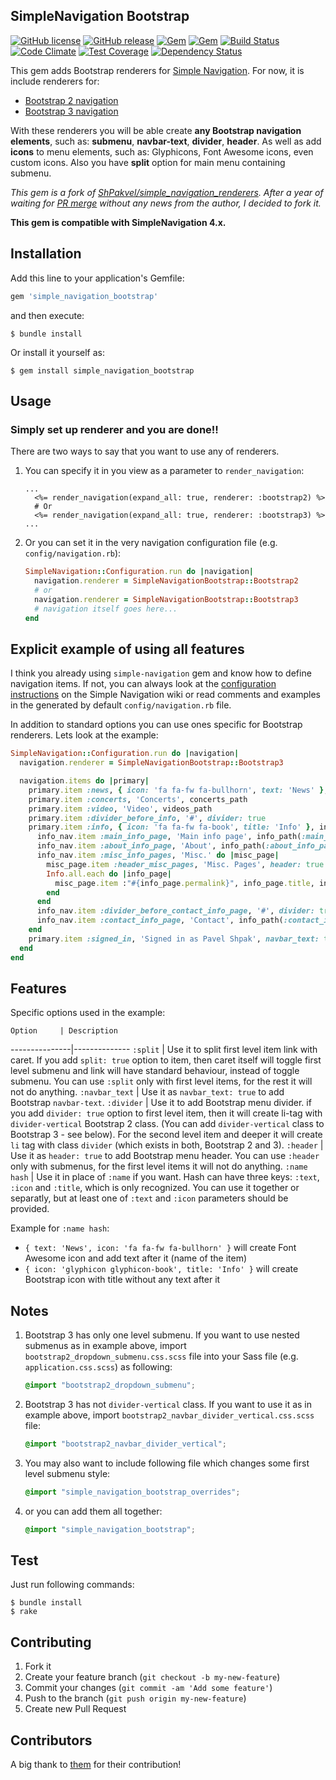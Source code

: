 ## SimpleNavigation Bootstrap

[![GitHub license](https://img.shields.io/github/license/jbox-web/simple_navigation_bootstrap.svg)](https://github.com/jbox-web/simple_navigation_bootstrap/blob/master/LICENSE)
[![GitHub release](https://img.shields.io/github/release/jbox-web/simple_navigation_bootstrap.svg)](https://github.com/jbox-web/simple_navigation_bootstrap/releases/latest)
[![Gem](https://img.shields.io/gem/v/simple_navigation_bootstrap.svg)](https://rubygems.org/gems/simple_navigation_bootstrap/versions/1.0.1)
[![Gem](https://img.shields.io/gem/dtv/simple_navigation_bootstrap.svg)](https://rubygems.org/gems/simple_navigation_bootstrap/versions/1.0.1)
[![Build Status](https://travis-ci.org/jbox-web/simple_navigation_bootstrap.svg?branch=master)](https://travis-ci.org/jbox-web/simple_navigation_bootstrap)
[![Code Climate](https://codeclimate.com/github/jbox-web/simple_navigation_bootstrap/badges/gpa.svg)](https://codeclimate.com/github/jbox-web/simple_navigation_bootstrap)
[![Test Coverage](https://codeclimate.com/github/jbox-web/simple_navigation_bootstrap/badges/coverage.svg)](https://codeclimate.com/github/jbox-web/simple_navigation_bootstrap/coverage)
[![Dependency Status](https://gemnasium.com/badges/github.com/jbox-web/simple_navigation_bootstrap.svg)](https://gemnasium.com/github.com/jbox-web/simple_navigation_bootstrap)

This gem adds Bootstrap renderers for [Simple Navigation](https://github.com/codeplant/simple-navigation). For now, it is include renderers for:

* [Bootstrap 2 navigation](http://getbootstrap.com/2.3.2/components.html#navbar)
* [Bootstrap 3 navigation](http://getbootstrap.com/components/#navbar)

With these renderers you will be able create **any Bootstrap navigation elements**, such as: **submenu**, **navbar-text**, **divider**, **header**.
As well as add **icons** to menu elements, such as: Glyphicons, Font Awesome icons, even custom icons. Also you have **split** option for main menu containing submenu.

*This gem is a fork of [ShPakvel/simple\_navigation\_renderers](https://github.com/ShPakvel/simple_navigation_renderers).*
*After a year of waiting for [PR merge](https://github.com/ShPakvel/simple_navigation_renderers/pull/14) without any news from the author, I decided to fork it.*

**This gem is compatible with SimpleNavigation 4.x.**

## Installation

Add this line to your application's Gemfile:

```ruby
gem 'simple_navigation_bootstrap'
```

and then execute:

```console
$ bundle install
```

Or install it yourself as:

```console
$ gem install simple_navigation_bootstrap
```

## Usage

### Simply set up renderer and you are done!!

There are two ways to say that you want to use any of renderers.

1. You can specify it in you view as a parameter to `render_navigation`:

    ```erb
    ...
      <%= render_navigation(expand_all: true, renderer: :bootstrap2) %>
      # Or
      <%= render_navigation(expand_all: true, renderer: :bootstrap3) %>
    ...
    ```

2. Or you can set it in the very navigation configuration file (e.g. `config/navigation.rb`):

    ```ruby
    SimpleNavigation::Configuration.run do |navigation|
      navigation.renderer = SimpleNavigationBootstrap::Bootstrap2
      # or
      navigation.renderer = SimpleNavigationBootstrap::Bootstrap3
      # navigation itself goes here...
    end
    ```

## Explicit example of using all features

I think you already using `simple-navigation` gem and know how to define navigation items.
If not, you can always look at the [configuration instructions](https://github.com/andi/simple-navigation/wiki/Configuration) on the Simple Navigation wiki or read comments and examples in the generated by default `config/navigation.rb` file.

In addition to standard options you can use ones specific for Bootstrap renderers.
Lets look at the example:

```ruby
SimpleNavigation::Configuration.run do |navigation|
  navigation.renderer = SimpleNavigationBootstrap::Bootstrap3

  navigation.items do |primary|
    primary.item :news, { icon: 'fa fa-fw fa-bullhorn', text: 'News' }, news_index_path
    primary.item :concerts, 'Concerts', concerts_path
    primary.item :video, 'Video', videos_path
    primary.item :divider_before_info, '#', divider: true
    primary.item :info, { icon: 'fa fa-fw fa-book', title: 'Info' }, info_index_path, split: true do |info_nav|
      info_nav.item :main_info_page, 'Main info page', info_path(:main_info_page)
      info_nav.item :about_info_page, 'About', info_path(:about_info_page)
      info_nav.item :misc_info_pages, 'Misc.' do |misc_page|
        misc_page.item :header_misc_pages, 'Misc. Pages', header: true
        Info.all.each do |info_page|
          misc_page.item :"#{info_page.permalink}", info_page.title, info_path(info_page)
        end
      end
      info_nav.item :divider_before_contact_info_page, '#', divider: true
      info_nav.item :contact_info_page, 'Contact', info_path(:contact_info_page)
    end
    primary.item :signed_in, 'Signed in as Pavel Shpak', navbar_text: true
  end
end
```

## Features

Specific options used in the example:

    Option     | Description
---------------|--------------
`:split`       | Use it to split first level item link with caret. If you add `split: true` option to item, then caret itself will toggle first level submenu and link will have standard behaviour, instead of toggle submenu. You can use `:split` only with first level items, for the rest it will not do anything.
`:navbar_text` | Use it as `navbar_text: true` to add Bootstrap `navbar-text`.
`:divider`     | Use it to add Bootstrap menu divider. if you add `divider: true` option to first level item, then it will create li-tag with `divider-vertical` Bootstrap 2 class. (You can add `divider-vertical` class to Bootstrap 3 - see below). For the second level item and deeper it will create `li` tag with class `divider` (which exists in both, Bootstrap 2 and 3).
`:header`      | Use it as `header: true` to add Bootstrap menu header. You can use `:header` only with submenus, for the first level items it will not do anything.
`:name hash`   | Use it in place of `:name` if you want. Hash can have three keys: `:text`, `:icon` and `:title`, which is only recognized. You can use it together or separatly, but at least one of `:text` and `:icon` parameters should be provided.

Example for `:name hash`:

* `{ text: 'News', icon: 'fa fa-fw fa-bullhorn' }` will create Font Awesome icon and add text after it (name of the item)
* `{ icon: 'glyphicon glyphicon-book', title: 'Info' }` will create Bootstrap icon with title without any text after it

## Notes

1. Bootstrap 3 has only one level submenu. If you want to use nested submenus as in example above, import `bootstrap2_dropdown_submenu.css.scss` file into your Sass file (e.g. `application.css.scss`) as following:

    ```scss
    @import "bootstrap2_dropdown_submenu";
    ```

2. Bootstrap 3 has not `divider-vertical` class. If you want to use it as in example above, import `bootstrap2_navbar_divider_vertical.css.scss` file:

    ```scss
    @import "bootstrap2_navbar_divider_vertical";
    ```

3. You may also want to include following file which changes some first level submenu style:

    ```scss
    @import "simple_navigation_bootstrap_overrides";
    ```

4. or you can add them all together:

    ```scss
    @import "simple_navigation_bootstrap";
    ```

## Test

Just run following commands:

```console
$ bundle install
$ rake
```


## Contributing

1. Fork it
2. Create your feature branch (`git checkout -b my-new-feature`)
3. Commit your changes (`git commit -am 'Add some feature'`)
4. Push to the branch (`git push origin my-new-feature`)
5. Create new Pull Request


## Contributors

A big thank to [them](https://github.com/jbox-web/simple_navigation_bootstrap/blob/master/AUTHORS) for their contribution!
